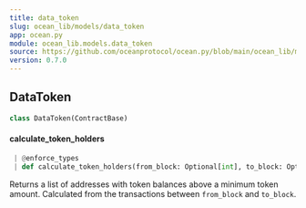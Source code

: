 ```yaml
---
title: data_token
slug: ocean_lib/models/data_token
app: ocean.py
module: ocean_lib.models.data_token
source: https://github.com/oceanprotocol/ocean.py/blob/main/ocean_lib/models/data_token.py
version: 0.7.0
---
```

## DataToken

```python
class DataToken(ContractBase)
```

#### calculate\_token\_holders

```python
 | @enforce_types
 | def calculate_token_holders(from_block: Optional[int], to_block: Optional[int], min_token_amount: int) -> List[Tuple[str, int]]
```

Returns a list of addresses with token balances above a minimum token
amount. Calculated from the transactions between `from_block` and `to_block`.

